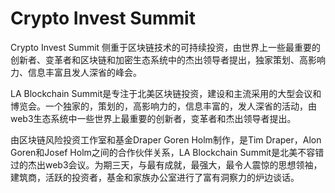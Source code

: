 # 

# Crypto Invest Summit

Crypto Invest Summit 侧重于区块链技术的可持续投资，由世界上一些最重要的创新者、变革者和区块链和加密生态系统中的杰出领导者提出，独家策划、高影响力、信息丰富且发人深省的峰会。

LA Blockchain Summit是专注于北美区块链投资，建设和主流采用的大型会议和博览会。一个独家的，策划的，高影响力的，信息丰富的，发人深省的活动，由web3生态系统中一些世界上最重要的创新者，变革者和杰出领导者提出。

由区块链风险投资工作室和基金Draper Goren Holm制作，是Tim Draper，Alon Goren和Josef Holm之间的合作伙伴关系，LA Blockchain Summit是北美不容错过的杰出web3会议。为期三天，与最有成就，最强大，最令人震惊的思想领袖，建筑商，活跃的投资者，基金和家族办公室进行了富有洞察力的炉边谈话。

